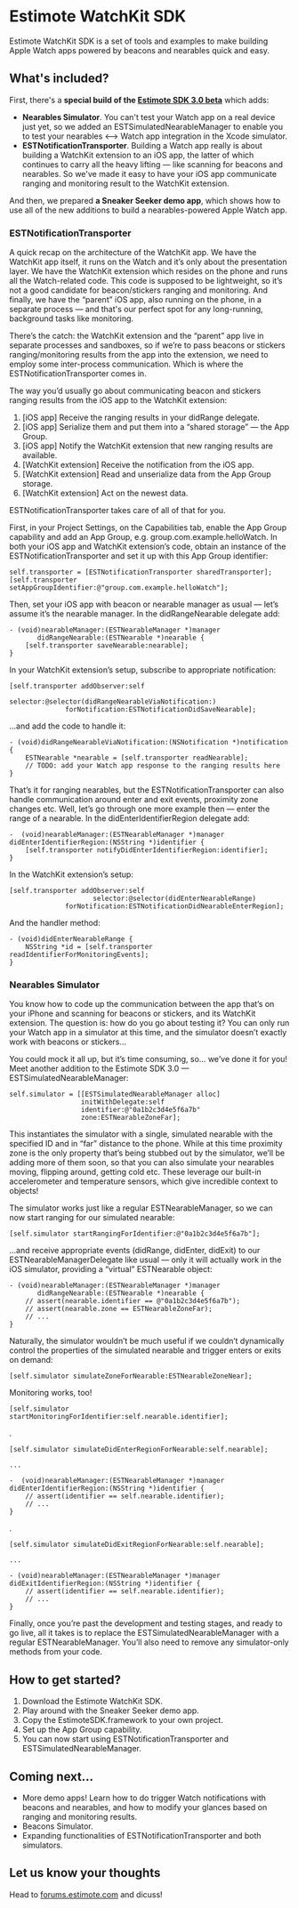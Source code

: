 # Estimote WatchKit SDK

Estimote WatchKit SDK is a set of tools and examples to make building Apple Watch apps powered by beacons and nearables quick and easy.

## What's included?

First, there's a **special build of the [Estimote SDK 3.0 beta](https://github.com/Estimote/iOS-SDK/tree/3.0.0-beta)** which adds:
 - **Nearables Simulator**. You can't test your Watch app on a real device just yet, so we added an ESTSimulatedNearableManager to enable you to test your nearables ⟷ Watch app integration in the Xcode simulator.
 - **ESTNotificationTransporter**. Building a Watch app really is about building a WatchKit extension to an iOS app, the latter of which continues to carry all the heavy lifting — like scanning for beacons and nearables. So we've made it easy to have your iOS app communicate ranging and monitoring result to the WatchKit extension.

And then, we prepared **a Sneaker Seeker demo app**, which shows how to use all of the new additions to build a nearables-powered Apple Watch app.

### ESTNotificationTransporter

A quick recap on the architecture of the WatchKit app. We have the WatchKit app itself, it runs on the Watch and it’s only about the presentation layer. We have the WatchKit extension which resides on the phone and runs all the Watch-related code. This code is supposed to be lightweight, so it’s not a good candidate for beacon/stickers ranging and monitoring. And finally, we have the “parent” iOS app, also running on the phone, in a separate process — and that's our perfect spot for any long-running, background tasks like monitoring.

There’s the catch: the WatchKit extension and the “parent” app live in separate processes and sandboxes, so if we’re to pass beacons or stickers ranging/monitoring results from the app into the extension, we need to employ some inter-process communication. Which is where the ESTNotificationTransporter comes in.

The way you’d usually go about communicating beacon and stickers ranging results from the iOS app to the WatchKit extension:

 1. [iOS app] Receive the ranging results in your didRange delegate.
 2. [iOS app] Serialize them and put them into a “shared storage” — the App Group.
 3. [iOS app] Notify the WatchKit extension that new ranging results are available.
 4. [WatchKit extension] Receive the notification from the iOS app.
 5. [WatchKit extension] Read and unserialize data from the App Group storage.
 6. [WatchKit extension] Act on the newest data.

ESTNotificationTransporter takes care of all of that for you.

First, in your Project Settings, on the Capabilities tab, enable the App Group capability and add an App Group, e.g. group.com.example.helloWatch. In both your iOS app and WatchKit extension’s code, obtain an instance of the ESTNotificationTransporter and set it up with this App Group identifier:

    self.transporter = [ESTNotificationTransporter sharedTransporter];
    [self.transporter setAppGroupIdentifier:@"group.com.example.helloWatch"];

Then, set your iOS app with beacon or nearable manager as usual — let’s assume it’s the nearable manager. In the didRangeNearable delegate add:

    - (void)nearableManager:(ESTNearableManager *)manager 
           didRangeNearable:(ESTNearable *)nearable {
        [self.transporter saveNearable:nearable];
    }

In your WatchKit extension’s setup, subscribe to appropriate notification:

    [self.transporter addObserver:self
                         selector:@selector(didRangeNearableViaNotification:)
                  forNotification:ESTNotificationDidSaveNearable];

...and add the code to handle it:

    - (void)didRangeNearableViaNotification:(NSNotification *)notification {
        ESTNearable *nearable = [self.transporter readNearable];
        // TODO: add your Watch app response to the ranging results here
    }

That’s it for ranging nearables, but the ESTNotificationTransporter can also handle communication around enter and exit events, proximity zone changes etc. Well, let’s go through one more example then — enter the range of a nearable. In the didEnterIdentifierRegion delegate add:

    -  (void)nearableManager:(ESTNearableManager *)manager 
    didEnterIdentifierRegion:(NSString *)identifier {
        [self.transporter notifyDidEnterIdentifierRegion:identifier];
    }

In the WatchKit extension’s setup:

    [self.transporter addObserver:self
                         selector:@selector(didEnterNearableRange)
                  forNotification:ESTNotificationDidNearableEnterRegion];

And the handler method:

    - (void)didEnterNearableRange {
        NSString *id = [self.transporter readIdentifierForMonitoringEvents];
    }

### Nearables Simulator

You know how to code up the communication between the app that’s on your iPhone and scanning for beacons or stickers, and its WatchKit extension. The question is: how do you go about testing it? You can only run your Watch app in a simulator at this time, and the simulator doesn’t exactly work with beacons or stickers…

You could mock it all up, but it’s time consuming, so… we’ve done it for you! Meet another addition to the Estimote SDK 3.0 — ESTSimulatedNearableManager:

    self.simulator = [[ESTSimulatedNearableManager alloc]
                      initWithDelegate:self
                      identifier:@"0a1b2c3d4e5f6a7b"
                      zone:ESTNearableZoneFar];

This instantiates the simulator with a single, simulated nearable with the specified ID and in “far” distance to the phone. While at this time proximity zone is the only property that’s being stubbed out by the simulator, we’ll be adding more of them soon, so that you can also simulate your nearables moving, flipping around, getting cold etc. These leverage our built-in accelerometer and temperature sensors, which give incredible context to objects! 

The simulator works just like a regular ESTNearableManager, so we can now start ranging for our simulated nearable:

    [self.simulator startRangingForIdentifier:@"0a1b2c3d4e5f6a7b"];

...and receive appropriate events (didRange, didEnter, didExit) to our ESTNearableManagerDelegate like usual — only it will actually work in the iOS simulator, providing a “virtual” ESTNearable object:

    - (void)nearableManager:(ESTNearableManager *)manager
           didRangeNearable:(ESTNearable *)nearable {
        // assert(nearable.identifier == @"0a1b2c3d4e5f6a7b");
        // assert(nearable.zone == ESTNearableZoneFar);
        // ...
    }

Naturally, the simulator wouldn’t be much useful if we couldn’t dynamically control the properties of the simulated nearable and trigger enters or exits on demand:

    [self.simulator simulateZoneForNearable:ESTNearableZoneNear];

Monitoring works, too!

    [self.simulator startMonitoringForIdentifier:self.nearable.identifier];

.

    [self.simulator simulateDidEnterRegionForNearable:self.nearable];

    ...

    -  (void)nearableManager:(ESTNearableManager *)manager
    didEnterIdentifierRegion:(NSString *)identifier {
        // assert(identifier == self.nearable.identifier);
        // ...
    }

.

    [self.simulator simulateDidExitRegionForNearable:self.nearable];

    ...

    - (void)nearableManager:(ESTNearableManager *)manager   
    didExitIdentifierRegion:(NSString *)identifier {
        // assert(identifier == self.nearable.identifier);
        // ...
    }

Finally, once you’re past the development and testing stages, and ready to go live, all it takes is to replace the ESTSimulatedNearableManager with a regular ESTNearableManager. You’ll also need to remove any simulator-only methods from your code.

## How to get started?

 1. Download the Estimote WatchKit SDK.
 2. Play around with the Sneaker Seeker demo app.
 3. Copy the EstimoteSDK.framework to your own project.
 4. Set up the App Group capability.
 5. You can now start using ESTNotificationTransporter and ESTSimulatedNearableManager.

## Coming next...

 - More demo apps! Learn how to do trigger Watch notifications with beacons and nearables, and how to modify your glances based on ranging and monitoring results.
 - Beacons Simulator.
 - Expanding functionalities of ESTNotificationTransporter and both simulators.

## Let us know your thoughts

Head to [forums.estimote.com](https://forums.estimote.com) and dicuss!
